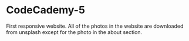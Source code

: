 # CodeCademy-5
First responsive website. All of the photos in the website are downloaded from unsplash except for the photo in the about section. 
